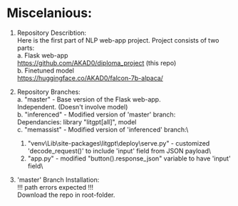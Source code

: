 # Miscelanious: 
1. Repository Describtion:\
   Here is the first part of NLP web-app project. Project consists of two parts:\
   a. Flask web-app\
      https://github.com/AKAD0/diploma_project (this repo)\
   b. Finetuned model\
      https://huggingface.co/AKAD0/falcon-7b-alpaca/
   
2. Repository Branches:\
   a. "master" - Base version of the Flask web-app.\
      Independent. (Doesn't involve model)\
   b. "inferenced" - Modified version of 'master' branch:\
      Dependancies: library "litgpt[all]", model\
   c. "memassist" - Modified version of 'inferenced' branch:\
      1) "venv\Lib\site-packages\litgpt\deploy\serve.py" - customized 'decode_request()' to include 'input' field from JSON payload\
      2) "app.py" - modified "button().response_json" variable to have 'input' field\
   
3. 'master' Branch Installation:\
   !!! path errors expected !!!\
   Download the repo in root-folder.
